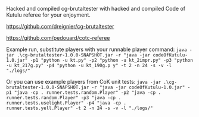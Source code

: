 Hacked and compiled cg-brutaltester with hacked and compiled Code of Kutulu referee for your enjoyment.

https://github.com/dreignier/cg-brutaltester

https://github.com/pedouard/cotc-referee


Example run, substitute players with your runnable player command:
`java -jar .\cg-brutaltester-1.0.0-SNAPSHOT.jar -r "java -jar codeOfKutulu-1.0.jar" -p1 "python -u kt.py" -p2 "python -u kt_2impr.py" -p3 "python -u kt_217g.py" -p4 "python -u kt_190g.p
y" -t 2 -n 24 -s -v -l "./logs/"`


Or you can use example players from CoK unit tests:
`java -jar .\cg-brutaltester-1.0.0-SNAPSHOT.jar -r "java -jar codeOfKutulu-1.0.jar" -p1 "java -cp . runner.tests.random.Player" -p2 "java -cp . runner.tests.random.Player" -p3 "java -cp . runner.tests.uselight.Player" -p4 "java -cp . runner.tests.yell.Player" -t 2 -n 24 -s -v -l "./logs/"`
